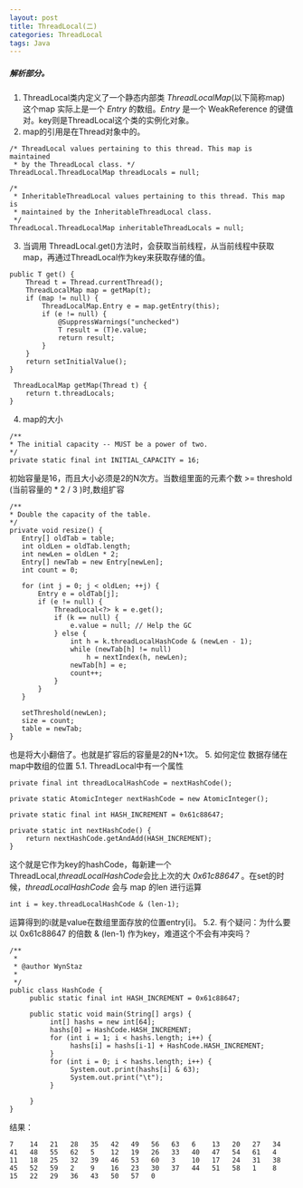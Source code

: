 ```yaml
---
layout: post
title: ThreadLocal(二)
categories: ThreadLocal
tags: Java
---
```


##### 解析部分。
1. ThreadLocal类内定义了一个静态内部类 *ThreadLocalMap*(以下简称map) 这个map 实际上是一个 *Entry* 的数组。*Entry* 是一个 WeakReference 的键值对。key则是ThreadLocal这个类的实例化对象。
2. map的引用是在Thread对象中的。

```
/* ThreadLocal values pertaining to this thread. This map is maintained
 * by the ThreadLocal class. */
ThreadLocal.ThreadLocalMap threadLocals = null;

/*
 * InheritableThreadLocal values pertaining to this thread. This map is
 * maintained by the InheritableThreadLocal class.
 */
ThreadLocal.ThreadLocalMap inheritableThreadLocals = null;
```
3. 当调用 ThreadLocal.get()方法时，会获取当前线程，从当前线程中获取map，再通过ThreadLocal作为key来获取存储的值。

```
public T get() {
    Thread t = Thread.currentThread();
    ThreadLocalMap map = getMap(t);
    if (map != null) {
        ThreadLocalMap.Entry e = map.getEntry(this);
        if (e != null) {
            @SuppressWarnings("unchecked")
            T result = (T)e.value;
            return result;
        }
    }
    return setInitialValue();
}

 ThreadLocalMap getMap(Thread t) {
    return t.threadLocals;
}
```
4. map的大小

```
/**
* The initial capacity -- MUST be a power of two.
*/
private static final int INITIAL_CAPACITY = 16;
```
初始容量是16，而且大小必须是2的N次方。当数组里面的元素个数 >= threshold (当前容量的 * 2 / 3 )时,数组扩容

```
/**
* Double the capacity of the table.
*/
private void resize() {
   Entry[] oldTab = table;
   int oldLen = oldTab.length;
   int newLen = oldLen * 2;
   Entry[] newTab = new Entry[newLen];
   int count = 0;

   for (int j = 0; j < oldLen; ++j) {
       Entry e = oldTab[j];
       if (e != null) {
           ThreadLocal<?> k = e.get();
           if (k == null) {
               e.value = null; // Help the GC
           } else {
               int h = k.threadLocalHashCode & (newLen - 1);
               while (newTab[h] != null)
                   h = nextIndex(h, newLen);
               newTab[h] = e;
               count++;
           }
       }
   }

   setThreshold(newLen);
   size = count;
   table = newTab;
}
```
也是将大小翻倍了。也就是扩容后的容量是2的N+1次。
5. 如何定位 数据存储在map中数组的位置
5.1. ThreadLocal中有一个属性

```
private final int threadLocalHashCode = nextHashCode();

private static AtomicInteger nextHashCode = new AtomicInteger();

private static final int HASH_INCREMENT = 0x61c88647;

private static int nextHashCode() {
    return nextHashCode.getAndAdd(HASH_INCREMENT);
}
```
这个就是它作为key的hashCode，每新建一个ThreadLocal,*threadLocalHashCode*会比上次的大 *0x61c88647* 。在set的时候，*threadLocalHashCode* 会与 map 的len 进行运算

```
int i = key.threadLocalHashCode & (len-1);
```
运算得到的i就是value在数组里面存放的位置entry[i]。
5.2. 有个疑问：为什么要以 0x61c88647 的倍数 & (len-1) 作为key，难道这个不会有冲突吗？

```
/**
 * 
 * @author WynStaz
 *
 */
public class HashCode {
     public static final int HASH_INCREMENT = 0x61c88647;
     
     public static void main(String[] args) {
          int[] hashs = new int[64];
          hashs[0] = HashCode.HASH_INCREMENT;
          for (int i = 1; i < hashs.length; i++) {
               hashs[i] = hashs[i-1] + HashCode.HASH_INCREMENT;
          }
          for (int i = 0; i < hashs.length; i++) {
               System.out.print(hashs[i] & 63);
               System.out.print("\t");
          }
          
     }
}
```
结果：

```
7    14   21   28   35   42   49   56   63   6    13   20   27   34   41   48   55   62   5    12   19   26   33   40   47   54   61   4    11   18   25   32   39   46   53   60   3    10   17   24   31   38   45   52   59   2    9    16   23   30   37   44   51   58   1    8    15   22   29   36   43   50   57   0    
```
